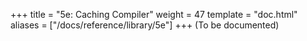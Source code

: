 +++
title = "5e: Caching Compiler"
weight = 47
template = "doc.html"
aliases = ["/docs/reference/library/5e"]
+++
(To be documented)
